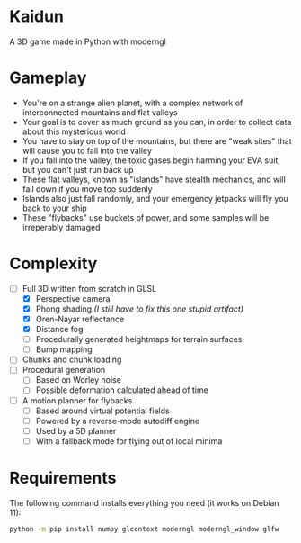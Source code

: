 # Kaidun
A 3D game made in Python with moderngl

# Gameplay

- You're on a strange alien planet, with a complex network of interconnected mountains and flat valleys
- Your goal is to cover as much ground as you can, in order to collect data about this mysterious world
- You have to stay on top of the mountains, but there are "weak sites" that will cause you to fall into the valley
- If you fall into the valley, the toxic gases begin harming your EVA suit, but you can't just run back up
- These flat valleys, known as "islands" have stealth mechanics, and will fall down if you move too suddenly
- Islands also just fall randomly, and your emergency jetpacks will fly you back to your ship
- These "flybacks" use buckets of power, and some samples will be irreperably damaged

# Complexity
- [ ] Full 3D written from scratch in GLSL
  - [X] Perspective camera
  - [X] Phong shading *(I still have to fix this one stupid artifact)*
  - [X] Oren-Nayar reflectance
  - [X] Distance fog
  - [ ] Procedurally generated heightmaps for terrain surfaces
  - [ ] Bump mapping
- [ ] Chunks and chunk loading
- [ ] Procedural generation
  - [ ] Based on Worley noise
  - [ ] Possible deformation calculated ahead of time
- [ ] A motion planner for flybacks
  - [ ] Based around virtual potential fields
  - [ ] Powered by a reverse-mode autodiff engine
  - [ ] Used by a 5D planner
  - [ ] With a fallback mode for flying out of local minima

# Requirements

The following command installs everything you need (it works on Debian 11):

```sh
python -m pip install numpy glcontext moderngl moderngl_window glfw
```
